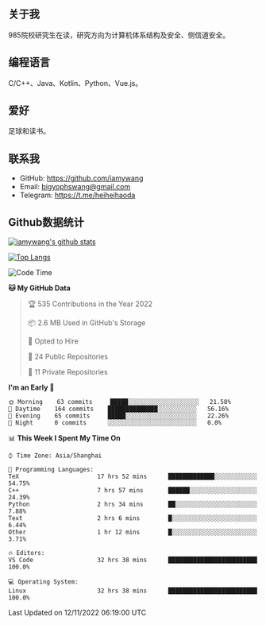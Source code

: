 ## 关于我

985院校研究生在读，研究方向为计算机体系结构及安全、侧信道安全。

## 编程语言

C/C++、Java、Kotlin、Python、Vue.js。

## 爱好

足球和读书。

## 联系我

- GitHub: https://github.com/iamywang
- Email: bigyophswang@gmail.com
- Telegram: https://t.me/heiheihaoda

## Github数据统计

[![iamywang's github stats](https://github-readme-stats.vercel.app/api?username=iamywang&count_private=true&show_icons=true)]()

[![Top Langs](https://github-readme-stats.vercel.app/api/top-langs/?username=iamywang&layout=compact)]()

<!--START_SECTION:waka-->
![Code Time](http://img.shields.io/badge/Code%20Time-548%20hrs%2058%20mins-blue)

**🐱 My GitHub Data** 

> 🏆 535 Contributions in the Year 2022
 > 
> 📦 2.6 MB Used in GitHub's Storage 
 > 
> 💼 Opted to Hire
 > 
> 📜 24 Public Repositories 
 > 
> 🔑 11 Private Repositories  
 > 
**I'm an Early 🐤** 

```text
🌞 Morning    63 commits     █████░░░░░░░░░░░░░░░░░░░░   21.58% 
🌆 Daytime    164 commits    ██████████████░░░░░░░░░░░   56.16% 
🌃 Evening    65 commits     █████░░░░░░░░░░░░░░░░░░░░   22.26% 
🌙 Night      0 commits      ░░░░░░░░░░░░░░░░░░░░░░░░░   0.0%

```


📊 **This Week I Spent My Time On** 

```text
⌚︎ Time Zone: Asia/Shanghai

💬 Programming Languages: 
TeX                      17 hrs 52 mins      █████████████░░░░░░░░░░░░   54.75% 
C++                      7 hrs 57 mins       ██████░░░░░░░░░░░░░░░░░░░   24.39% 
Python                   2 hrs 34 mins       ██░░░░░░░░░░░░░░░░░░░░░░░   7.88% 
Text                     2 hrs 6 mins        █░░░░░░░░░░░░░░░░░░░░░░░░   6.44% 
Other                    1 hr 12 mins        █░░░░░░░░░░░░░░░░░░░░░░░░   3.71%

🔥 Editors: 
VS Code                  32 hrs 38 mins      █████████████████████████   100.0%

💻 Operating System: 
Linux                    32 hrs 38 mins      █████████████████████████   100.0%

```


 Last Updated on 12/11/2022 06:19:00 UTC
<!--END_SECTION:waka-->
